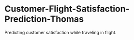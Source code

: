 # Customer-Flight-Satisfaction-Prediction-Thomas
Predicting customer satisfaction while traveling in flight.
